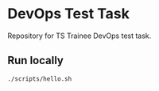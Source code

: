 # DevOps Test Task

Repository for TS Trainee DevOps test task.

## Run locally

```bash
./scripts/hello.sh

